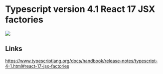 # Typescript version 4.1 React 17 JSX factories

[![](https://img.shields.io/endpoint?url=https://raw.githubusercontent.com/cncolder/demo/master/shields/codesandbox.json)](https://githubbox.com/cncolder/demo/tree/master/typescript-version-4-1-react-17-jsx-factories)

## Links

https://www.typescriptlang.org/docs/handbook/release-notes/typescript-4-1.html#react-17-jsx-factories
